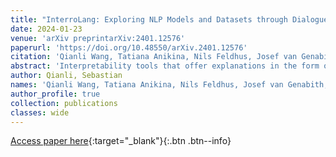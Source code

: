 ```yaml
---
title: "InterroLang: Exploring NLP Models and Datasets through Dialogue-based Explanations"
date: 2024-01-23
venue: 'arXiv preprintarXiv:2401.12576'
paperurl: 'https://doi.org/10.48550/arXiv.2401.12576'
citation: 'Qianli Wang, Tatiana Anikina, Nils Feldhus, Josef van Genabith, Leonhard Hennig, and Sebastian Möller. LLMCheckup: Conversational examination of large language models via interpretability tools. arXiv preprintarXiv:2401.12576, 2024.'
abstract: 'Interpretability tools that offer explanations in the form of a dialogue have demonstrated their efficacy in enhancing users'' understanding (Slack et al., 2023; Shen et al., 2023), as one-off explanations may fall short in providing sufficient information to the user. Current solutions for dialogue-based explanations, however, often require external tools and modules and are not easily transferable to tasks they were not designed for. With LLMCheckup, we present an easily accessible tool that allows users to chat with any state-of-the-art large language model (LLM) about its behavior. We enable LLMs to generate explanations and perform user intent recognition without fine-tuning, by connecting them with a broad spectrum of Explainable AI (XAI) methods, including white-box explainability tools such as feature attributions, and self-explanations (e.g., for rationale generation). LLM-based (self-)explanations are presented as an interactive dialogue that supports follow-up questions and generates suggestions. LLMCheckupprovides tutorials for operations available in the system, catering to individuals with varying levels of expertise in XAI and supporting multiple input modalities. We introduce a new parsing strategy that substantially enhances the user intent recognition accuracy of the LLM. Finally, we showcase LLMCheckup for the tasks of fact checking and commonsense question answering.'
author: Qianli, Sebastian
names: 'Qianli Wang, Tatiana Anikina, Nils Feldhus, Josef van Genabith, Leonhard Hennig, and Sebastian Möller'
author_profile: true
collection: publications
classes: wide
---
```


[Access paper here](https://doi.org/10.48550/arXiv.2401.12576){:target="_blank"}{:.btn .btn--info}
